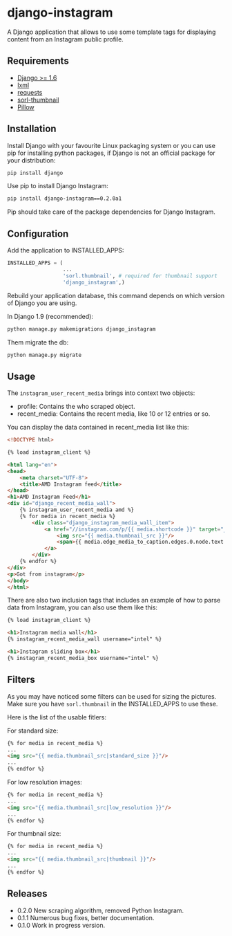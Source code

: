 django-instagram
================

A Django application that allows to use some template tags for displaying content
from an Instagram public profile.

Requirements
------------

*   [Django >= 1.6](https://www.djangoproject.com/)
*   [lxml](https://pypi.python.org/pypi/lxml/3.6.4)
*   [requests](https://pypi.python.org/pypi/requests/2.11.1)
*   [sorl-thumbnail](https://github.com/mariocesar/sorl-thumbnail)
*   [Pillow](https://pypi.python.org/pypi/Pillow/3.3.1)

Installation
------------

Install Django with your favourite Linux packaging system or you can use pip
for installing python packages, if Django is not an official package for
your distribution:

```bash
pip install django
```

Use pip to install Django Instagram:

```bash
pip install django-instagram==0.2.0a1
```

Pip should take care of the package dependencies for Django Instagram.

Configuration
-------------

Add the application to INSTALLED_APPS:

```python
INSTALLED_APPS = (
                  ...
                  'sorl.thumbnail', # required for thumbnail support
                  'django_instagram',)
```

Rebuild your application database, this command depends on which
version of Django you are using.

In Django 1.9 (recommended):

```bash
python manage.py makemigrations django_instagram
```

Them migrate the db:

```bash
python manage.py migrate
```

Usage
-----

The `instagram_user_recent_media` brings into context two objects:
-   profile: Contains the who scraped object.
-   recent\_media: Contains the recent media, like 10 or 12 entries or so.

You can display the data contained in recent_media list like this:

```html
<!DOCTYPE html>

{% load instagram_client %}

<html lang="en">
<head>
    <meta charset="UTF-8">
    <title>AMD Instagram feed</title>
</head>
<h1>AMD Instagram Feed</h1>
<div id="django_recent_media_wall">
    {% instagram_user_recent_media amd %}
    {% for media in recent_media %}
        <div class="django_instagram_media_wall_item">
            <a href="//instagram.com/p/{{ media.shortcode }}" target="_blank">
                <img src="{{ media.thumbnail_src }}"/>
                <span>{{ media.edge_media_to_caption.edges.0.node.text }}</span>
            </a>
        </div>
    {% endfor %}
</div>
<p>Got from instagram</p>
</body>
</html>
```

There are also two inclusion tags that includes an example of
how to parse data from Instagram, you can also use them like
this:

```html
{% load instagram_client %}

<h1>Instagram media wall</h1>
{% instagram_recent_media_wall username="intel" %}

<h1>Instagram sliding box</h1>
{% instagram_recent_media_box username="intel" %}
```

Filters
-------

As you may have noticed some filters can be used for sizing the pictures.
Make sure you have `sorl.thumbnail` in the INSTALLED_APPS to use these.

Here is the list of the usable fitlers:

For standard size:

```html
{% for media in recent_media %}
...
<img src="{{ media.thumbnail_src|standard_size }}"/>
...
{% endfor %}
```

For low resolution images:

```html
{% for media in recent_media %}
...
<img src="{{ media.thumbnail_src|low_resolution }}"/>
...
{% endfor %}
```

For thumbnail size:

```html
{% for media in recent_media %}
...
<img src="{{ media.thumbnail_src|thumbnail }}"/>
...
{% endfor %}
```

Releases
--------
*   0.2.0 New scraping algorithm, removed Python Instagram.
*   0.1.1 Numerous bug fixes, better documentation.
*   0.1.0 Work in progress version.
